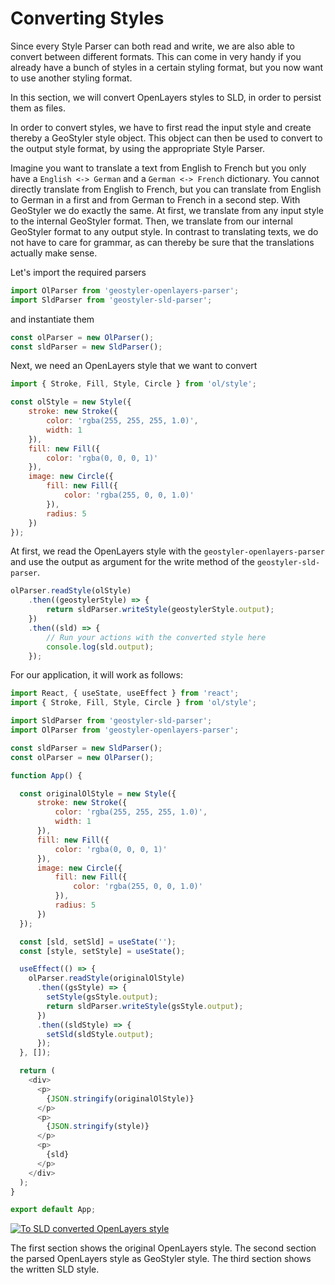 
# Converting Styles

Since every Style Parser can both read and write, we are also able to convert between different formats.
This can come in very handy if you already have a bunch of styles in a certain styling format, but you now want to use
another styling format.

In this section, we will convert OpenLayers styles to SLD, in order to persist them as files.

In order to convert styles, we have to first read the input style and create thereby a GeoStyler style object. This object can
then be used to convert to the output style format, by using the appropriate Style Parser.

Imagine you want to translate a text from English to French but you only have a `English <-> German` and a `German <-> French` dictionary.
You cannot directly translate from English to French, but you can translate from English to German in a first and from German to French in
a second step. With GeoStyler we do exactly the same. At first, we translate from any input style to the internal GeoStyler format. Then,
we translate from our internal GeoStyler format to any output style. In contrast to translating texts, we do not have to care for grammar,
as can thereby be sure that the translations actually make sense.

Let's import the required parsers

```js
import OlParser from 'geostyler-openlayers-parser';
import SldParser from 'geostyler-sld-parser';
```

and instantiate them

```js
const olParser = new OlParser();
const sldParser = new SldParser();
```

Next, we need an OpenLayers style that we want to convert

```js
import { Stroke, Fill, Style, Circle } from 'ol/style';

const olStyle = new Style({
    stroke: new Stroke({
        color: 'rgba(255, 255, 255, 1.0)',
        width: 1
    }),
    fill: new Fill({
        color: 'rgba(0, 0, 0, 1)'
    }),
    image: new Circle({
        fill: new Fill({
            color: 'rgba(255, 0, 0, 1.0)'
        }),
        radius: 5
    })
});
```

At first, we read the OpenLayers style with the `geostyler-openlayers-parser` and use the output as argument for the
write method of the `geostyler-sld-parser`.

```js
olParser.readStyle(olStyle)
    .then((geostylerStyle) => {
        return sldParser.writeStyle(geostylerStyle.output);
    })
    .then((sld) => {
        // Run your actions with the converted style here
        console.log(sld.output);
    });
```

For our application, it will work as follows:

```js
import React, { useState, useEffect } from 'react';
import { Stroke, Fill, Style, Circle } from 'ol/style';

import SldParser from 'geostyler-sld-parser';
import OlParser from 'geostyler-openlayers-parser';

const sldParser = new SldParser();
const olParser = new OlParser();

function App() {

  const originalOlStyle = new Style({
      stroke: new Stroke({
          color: 'rgba(255, 255, 255, 1.0)',
          width: 1
      }),
      fill: new Fill({
          color: 'rgba(0, 0, 0, 1)'
      }),
      image: new Circle({
          fill: new Fill({
              color: 'rgba(255, 0, 0, 1.0)'
          }),
          radius: 5
      })
  });

  const [sld, setSld] = useState('');
  const [style, setStyle] = useState();

  useEffect(() => {
    olParser.readStyle(originalOlStyle)
      .then((gsStyle) => {
        setStyle(gsStyle.output);
        return sldParser.writeStyle(gsStyle.output);
      })
      .then((sldStyle) => {
        setSld(sldStyle.output);
      });
  }, []);

  return (
    <div>
      <p>
        {JSON.stringify(originalOlStyle)}
      </p>
      <p>
        {JSON.stringify(style)}
      </p>
      <p>
        {sld}
      </p>
    </div>
  );
}

export default App;
```

[![To SLD converted OpenLayers style](./images/converted.png)](./images/converted.png)

The first section shows the original OpenLayers style. The second section the parsed OpenLayers style as GeoStyler style. The third section shows
the written SLD style.
